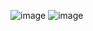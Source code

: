 ![image](https://github.com/user-attachments/assets/bc413603-881f-469e-8a46-bff9f925dc40)
![image](https://github.com/user-attachments/assets/8fce2b9e-bb44-453a-9329-ba6def701138)
